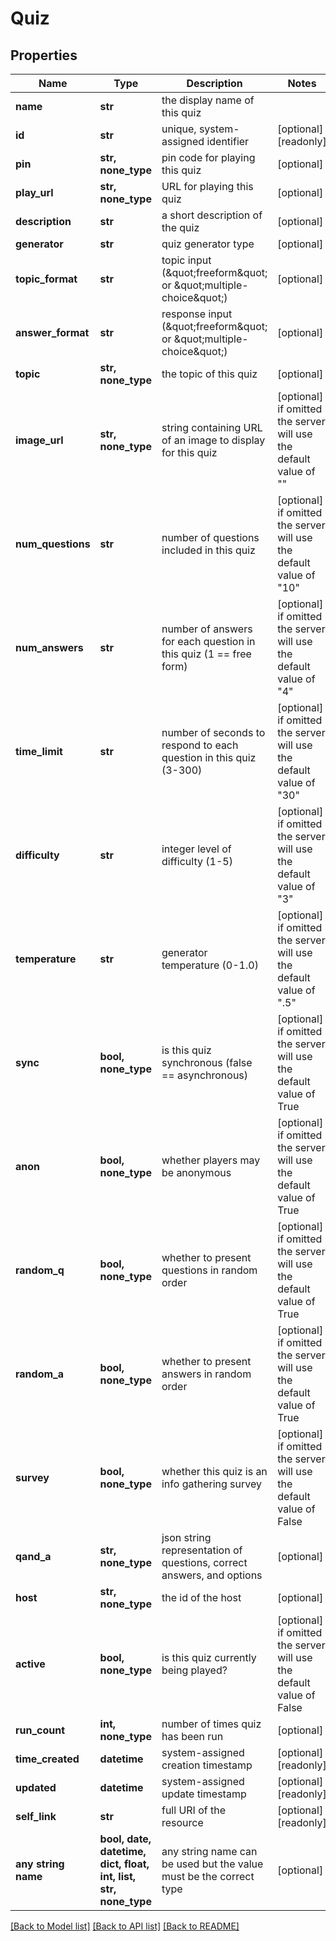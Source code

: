 # Quiz


## Properties
Name | Type | Description | Notes
------------ | ------------- | ------------- | -------------
**name** | **str** | the display name of this quiz | 
**id** | **str** | unique, system-assigned identifier | [optional] [readonly] 
**pin** | **str, none_type** | pin code for playing this quiz | [optional] 
**play_url** | **str, none_type** | URL for playing this quiz | [optional] 
**description** | **str** | a short description of the quiz | [optional] 
**generator** | **str** | quiz generator type | [optional] 
**topic_format** | **str** | topic input (\&quot;freeform\&quot; or \&quot;multiple-choice\&quot;) | [optional] 
**answer_format** | **str** | response input (\&quot;freeform\&quot; or \&quot;multiple-choice\&quot;) | [optional] 
**topic** | **str, none_type** | the topic of this quiz | [optional] 
**image_url** | **str, none_type** | string containing URL of an image to display for this quiz | [optional]  if omitted the server will use the default value of ""
**num_questions** | **str** | number of questions included in this quiz | [optional]  if omitted the server will use the default value of "10"
**num_answers** | **str** | number of answers for each question in this quiz (1 &#x3D;&#x3D; free form) | [optional]  if omitted the server will use the default value of "4"
**time_limit** | **str** | number of seconds to respond to each question in this quiz (3-300) | [optional]  if omitted the server will use the default value of "30"
**difficulty** | **str** | integer level of difficulty (1-5) | [optional]  if omitted the server will use the default value of "3"
**temperature** | **str** | generator temperature (0-1.0) | [optional]  if omitted the server will use the default value of ".5"
**sync** | **bool, none_type** | is this quiz synchronous (false &#x3D;&#x3D; asynchronous) | [optional]  if omitted the server will use the default value of True
**anon** | **bool, none_type** | whether players may be anonymous | [optional]  if omitted the server will use the default value of True
**random_q** | **bool, none_type** | whether to present questions in random order | [optional]  if omitted the server will use the default value of True
**random_a** | **bool, none_type** | whether to present answers in random order | [optional]  if omitted the server will use the default value of True
**survey** | **bool, none_type** | whether this quiz is an info gathering survey | [optional]  if omitted the server will use the default value of False
**qand_a** | **str, none_type** | json string representation of questions, correct answers, and options | [optional] 
**host** | **str, none_type** | the id of the host | [optional] 
**active** | **bool, none_type** | is this quiz currently being played? | [optional]  if omitted the server will use the default value of False
**run_count** | **int, none_type** | number of times quiz has been run | [optional] 
**time_created** | **datetime** | system-assigned creation timestamp | [optional] [readonly] 
**updated** | **datetime** | system-assigned update timestamp | [optional] [readonly] 
**self_link** | **str** | full URI of the resource | [optional] [readonly] 
**any string name** | **bool, date, datetime, dict, float, int, list, str, none_type** | any string name can be used but the value must be the correct type | [optional]

[[Back to Model list]](../README.md#documentation-for-models) [[Back to API list]](../README.md#documentation-for-api-endpoints) [[Back to README]](../README.md)


